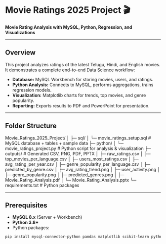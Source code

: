 # Movie Ratings 2025 Project 🎬

**Movie Rating Analysis with MySQL, Python, Regression, and Visualizations**

---

## Overview

This project analyzes ratings of the latest Telugu, Hindi, and English movies. It demonstrates a complete end-to-end Data Science workflow:

- **Database:** MySQL Workbench for storing movies, users, and ratings.
- **Python Analysis:** Connects to MySQL, performs aggregations, trains regression models.
- **Visualization:** Matplotlib charts for trends, top movies, and genre popularity.
- **Reporting:** Exports results to PDF and PowerPoint for presentation.

---

## Folder Structure

Movie_Ratings_2025_Project/
│
├─ sql/
│ └─ movie_ratings_setup.sql # MySQL database + tables + sample data
├─ python/
│ └─ movie_ratings_project.py # Python script for analysis & visualization
├─ outputs/ # Generated CSV, PNG, PDF, PPTX
│ ├─ raw_ratings.csv
│ ├─ top_movies_per_language.csv
│ ├─ users_most_ratings.csv
│ ├─ avg_rating_per_year.csv
│ ├─ genre_popularity_per_language.csv
│ ├─ predicted_by_genre.csv
│ ├─ avg_rating_trend.png
│ ├─ user_activity.png
│ ├─ genre_popularity.png
│ ├─ predicted_genres.png
│ ├─ Movie_Rating_Analysis.pdf
│ └─ Movie_Rating_Analysis.pptx
└─ requirements.txt # Python packages


---

## Prerequisites

- **MySQL 8.x** (Server + Workbench)
- **Python 3.8+**
- Python packages:  

```bash
pip install mysql-connector-python pandas matplotlib scikit-learn python-pptx
